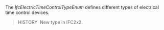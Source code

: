 ﻿The _IfcElectricTimeControlTypeEnum_ defines different types of electrical time control devices.

> HISTORY&nbsp; New type in IFC2x2.